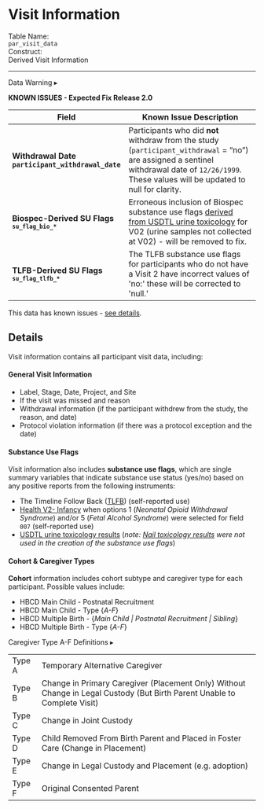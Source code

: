
# Visit Information

<div class="info-block">
  <div class="info-row">
    <div class="info-label"><i class="fa fa-table"></i> Table Name:</div>
    <div class="info-value"><code>par_visit_data</code></div>
  </div>
  <div class="info-row">
    <div class="info-label"><i class="fa-solid fa-tape"></i> Construct:</div>
    <div class="info-value">Derived Visit Information</div>
  </div>
</div>

---------------------------------------------

<div id="warning" class="warning-banner" onclick="toggleCollapse(this)">
    <span class="emoji"><i class="fas fa-exclamation-triangle"></i></span>
  <span class="text-with-link">
  <span class="text">Data Warning</i></span>
  <a class="anchor-link" href="#warning" title="Copy link">
  <i class="fa-solid fa-link"></i>
  </a>
  </span>
  <span class="arrow">▸</span>
</div>
<div class="warning-collapsible-content">
<p><b>KNOWN ISSUES - Expected Fix Release 2.0</b></p>
<table class="table-no-vertical-lines">
<thead>
<th>Field</th>
<th>Known Issue Description</th>
</thead>
<tbody>
<tr>
<td><b>Withdrawal Date<br><code>participant_withdrawal_date</code></b></td> 
<td style="word-wrap: break-word; white-space: normal;">
  Participants who did <b>not</b> withdraw from the study (<code>participant_withdrawal</code> = “no”) are assigned a sentinel withdrawal date of <code>12/26/1999</code>. These values will be updated to null for clarity.
</td>
</tr>
<tr>
<td><b>Biospec-Derived SU Flags<br><code><code>su_flag_bio_*</code></code></b></td> 
<td style="word-wrap: break-word; white-space: normal;">
Erroneous inclusion of Biospec substance use flags <a href="../../instruments/demo/visitinfo/#substance-use-flags">derived from USDTL urine toxicology</a> for V02 (urine samples not collected at V02) - will be removed to fix.
</td>
</tr>
<tr>
<td><b>TLFB-Derived SU Flags<br><code><code>su_flag_tlfb_*</code></code></b></td> 
<td style="word-wrap: break-word; white-space: normal;">
The TLFB substance use flags for participants who do not have a Visit 2 have incorrect values of 'no:' these will be corrected to 'null.'
</td>
</tr>
</tbody>
</table>
</div>

<div id="issues" class="issues-banner">
  <span class="emoji"><i class="fas fa-bug"></i></span>
  <span class="text">This data has known issues - <a href="../../../changelog/knownissues/#visit-information-par_visit_data" target="_blank">see details</a>.</span>
</div>
<p></p>

## Details

Visit information contains all participant visit data, including:

#### General Visit Information
 - Label, Stage, Date, Project, and Site
 - If the visit was missed and reason 
 - Withdrawal information (if the participant withdrew from the study, the reason, and date)
 - Protocol violation information (if there was a protocol exception and the date)

#### Substance Use Flags

Visit information also includes **substance use flags**, which are single summary variables that indicate substance use status (yes/no) based on any positive reports from the following instruments:

 - The Timeline Follow Back (<a href="../../pregexp/su/tlfb" target="_blank">TLFB</a>) (self-reported use)
 - <a href="../../pregexp/pex" target="_blank">Health V2- Infancy</a> when options 1 (*Neonatal Opioid Withdrawal Syndrome*) and/or 5 (*Fetal Alcohol Syndrome*) were selected for field `007` (self-reported use)
 - <a href="../../biospec/urine" target="_blank">USDTL urine toxicology results</a> (<i>note: <a href="../../biospec/nails" target="_blank">Nail toxicology results</a> were not used in the creation of the substance use flags</i>)
 

#### Cohort & Caregiver Types

**Cohort** information includes cohort subtype and caregiver type for each participant. Possible values include:

 - HBCD Main Child - Postnatal Recruitment
 - HBCD Main Child - Type {*A-F*}
 - HBCD Multiple Birth - {*Main Child | Postnatal Recruitment | Sibling*}
 - HBCD Multiple Birth - Type {*A-F*}

<div id="cg-types" class="table-banner" onclick="toggleCollapse(this)">
  <span class="emoji"><i class="fa-solid fa-circle-info"></i></span>
  <span class="text-with-link">
  <span class="text">Caregiver Type A-F Definitions</span>
  <a class="anchor-link" href="#cg-types" title="Copy link">
  <i class="fa-solid fa-link"></i>
  </a>
  </span>
  <span class="arrow">▸</span>
</div>
<div class="table-collapsible-content">
<table class="table-no-vertical-lines" style="width: 100%; border-collapse: collapse; table-layout: fixed;">
<tbody>
    <tr>
        <td>Type A</td>
        <td>Temporary Alternative Caregiver</td>
    </tr>
    <tr>
        <td>Type B</td>
        <td style="word-wrap: break-word; white-space: normal;">Change in Primary Caregiver (Placement Only) Without Change in Legal Custody (But Birth Parent Unable to Complete Visit)</td>
    </tr>
    <tr>
        <td>Type C</td>
        <td>Change in Joint Custody</td>
    </tr>
    <tr>
        <td>Type D</td>
        <td style="word-wrap: break-word; white-space: normal;">Child Removed From Birth Parent and Placed in Foster Care (Change in Placement)</td>
    </tr>
    <tr><td>Type E</td><td>Change in Legal Custody and Placement (e.g. adoption)</td>
    </tr>
    <tr><td>Type F</td><td>Original Consented Parent</td>
    </tr>            
</tbody>
</table>
</div>

<br>
